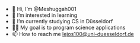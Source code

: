 - 👋 Hi, I’m @Meshuggah001
- 👀 I’m interested in learning
- 🌱 I’m currently studying CS in Düsseldorf
- 👨‍💻 My goal is to program science applications
- 📫 How to reach me lejos100@uni-duesseldorf.de

<!---
Meshuggah001/Meshuggah001 is a ✨ special ✨ repository because its `README.md` (this file) appears on your GitHub profile.
You can click the Preview link to take a look at your changes.
--->
